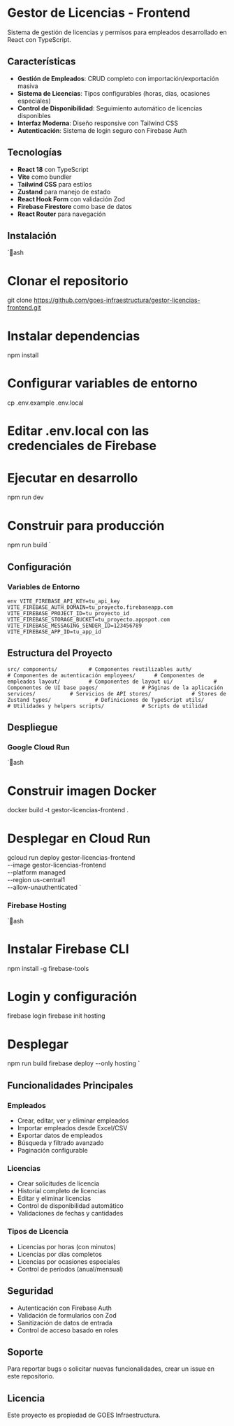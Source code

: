 ﻿# Gestor de Licencias - Frontend

Sistema de gestión de licencias y permisos para empleados desarrollado en React con TypeScript.

##  Características

- **Gestión de Empleados**: CRUD completo con importación/exportación masiva
- **Sistema de Licencias**: Tipos configurables (horas, días, ocasiones especiales)
- **Control de Disponibilidad**: Seguimiento automático de licencias disponibles
- **Interfaz Moderna**: Diseño responsive con Tailwind CSS
- **Autenticación**: Sistema de login seguro con Firebase Auth

##  Tecnologías

- **React 18** con TypeScript
- **Vite** como bundler
- **Tailwind CSS** para estilos
- **Zustand** para manejo de estado
- **React Hook Form** con validación Zod
- **Firebase Firestore** como base de datos
- **React Router** para navegación

##  Instalación

`ash
# Clonar el repositorio
git clone https://github.com/goes-infraestructura/gestor-licencias-frontend.git

# Instalar dependencias
npm install

# Configurar variables de entorno
cp .env.example .env.local
# Editar .env.local con las credenciales de Firebase

# Ejecutar en desarrollo
npm run dev

# Construir para producción
npm run build
`

##  Configuración

### Variables de Entorno
`env
VITE_FIREBASE_API_KEY=tu_api_key
VITE_FIREBASE_AUTH_DOMAIN=tu_proyecto.firebaseapp.com
VITE_FIREBASE_PROJECT_ID=tu_proyecto_id
VITE_FIREBASE_STORAGE_BUCKET=tu_proyecto.appspot.com
VITE_FIREBASE_MESSAGING_SENDER_ID=123456789
VITE_FIREBASE_APP_ID=tu_app_id
`

##  Estructura del Proyecto

`
src/
 components/          # Componentes reutilizables
    auth/           # Componentes de autenticación
    employees/      # Componentes de empleados
    layout/         # Componentes de layout
    ui/             # Componentes de UI base
 pages/              # Páginas de la aplicación
 services/           # Servicios de API
 stores/             # Stores de Zustand
 types/              # Definiciones de TypeScript
 utils/              # Utilidades y helpers
 scripts/            # Scripts de utilidad
`

##  Despliegue

### Google Cloud Run
`ash
# Construir imagen Docker
docker build -t gestor-licencias-frontend .

# Desplegar en Cloud Run
gcloud run deploy gestor-licencias-frontend \
  --image gestor-licencias-frontend \
  --platform managed \
  --region us-central1 \
  --allow-unauthenticated
`

### Firebase Hosting
`ash
# Instalar Firebase CLI
npm install -g firebase-tools

# Login y configuración
firebase login
firebase init hosting

# Desplegar
npm run build
firebase deploy --only hosting
`

##  Funcionalidades Principales

### Empleados
-  Crear, editar, ver y eliminar empleados
-  Importar empleados desde Excel/CSV
-  Exportar datos de empleados
-  Búsqueda y filtrado avanzado
-  Paginación configurable

### Licencias
-  Crear solicitudes de licencia
-  Historial completo de licencias
-  Editar y eliminar licencias
-  Control de disponibilidad automático
-  Validaciones de fechas y cantidades

### Tipos de Licencia
-  Licencias por horas (con minutos)
-  Licencias por días completos
-  Licencias por ocasiones especiales
-  Control de períodos (anual/mensual)

##  Seguridad

- Autenticación con Firebase Auth
- Validación de formularios con Zod
- Sanitización de datos de entrada
- Control de acceso basado en roles

##  Soporte

Para reportar bugs o solicitar nuevas funcionalidades, crear un issue en este repositorio.

##  Licencia

Este proyecto es propiedad de GOES Infraestructura.
